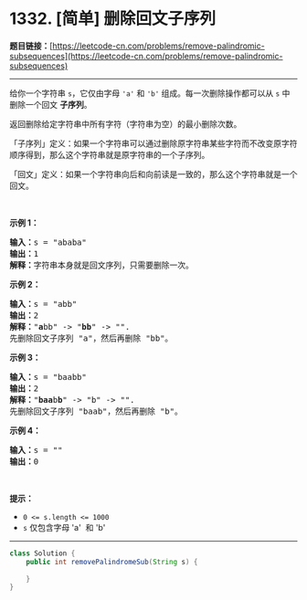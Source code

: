 # 1332. [简单] 删除回文子序列

**题目链接：**[https://leetcode-cn.com/problems/remove-palindromic-subsequences](https://leetcode-cn.com/problems/remove-palindromic-subsequences)

---

<div class="content__1Y2H">
 <div class="notranslate">
  <p>给你一个字符串&nbsp;<code>s</code>，它仅由字母&nbsp;<code>'a'</code> 和 <code>'b'</code>&nbsp;组成。每一次删除操作都可以从 <code>s</code> 中删除一个回文 <strong>子序列</strong>。</p> 
  <p>返回删除给定字符串中所有字符（字符串为空）的最小删除次数。</p> 
  <p>「子序列」定义：如果一个字符串可以通过删除原字符串某些字符而不改变原字符顺序得到，那么这个字符串就是原字符串的一个子序列。</p> 
  <p>「回文」定义：如果一个字符串向后和向前读是一致的，那么这个字符串就是一个回文。</p> 
  <p>&nbsp;</p> 
  <p><strong>示例 1：</strong></p> 
  <pre class="language-text"><strong>输入：</strong>s = "ababa"
<strong>输出：</strong>1
<strong>解释：</strong>字符串本身就是回文序列，只需要删除一次。
</pre> 
  <p><strong>示例 2：</strong></p> 
  <pre class="language-text"><strong>输入：</strong>s = "abb"
<strong>输出：</strong>2
<strong>解释：</strong>"<strong>a</strong>bb" -&gt; "<strong>bb</strong>" -&gt; "". 
先删除回文子序列 "a"，然后再删除 "bb"。
</pre> 
  <p><strong>示例 3：</strong></p> 
  <pre class="language-text"><strong>输入：</strong>s = "baabb"
<strong>输出：</strong>2
<strong>解释：</strong>"<strong>baa</strong>b<strong>b</strong>" -&gt; "b" -&gt; "". 
先删除回文子序列 "baab"，然后再删除 "b"。
</pre> 
  <p><strong>示例 4：</strong></p> 
  <pre class="language-text"><strong>输入：</strong>s = ""
<strong>输出：</strong>0
</pre> 
  <p>&nbsp;</p> 
  <p><strong>提示：</strong></p> 
  <ul> 
   <li><code>0 &lt;= s.length &lt;= 1000</code></li> 
   <li><code>s</code> 仅包含字母&nbsp;'a'&nbsp; 和 'b'</li> 
  </ul> 
 </div>
</div>

---

```java
class Solution {
    public int removePalindromeSub(String s) {
        
    }
}
```